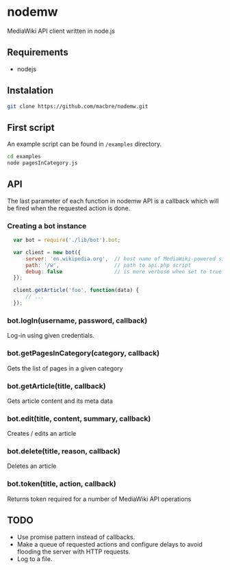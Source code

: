 nodemw
======

MediaWiki API client written in node.js

## Requirements

* nodejs

## Instalation

``` bash
git clone https://github.com/macbre/nodemw.git
```

## First script

An example script can be found in `/examples` directory.

``` bash
cd examples
node pagesInCategory.js
```

## API

The last parameter of each function in nodemw API is a callback which will be fired
when the requested action is done.

### Creating a bot instance

``` js
  var bot = require('./lib/bot').bot;

  var client = new bot({
      server: 'en.wikipedia.org',  // host name of MediaWiki-powered site
      path: '/w',                  // path to api.php script
      debug: false                 // is more verbose when set to true
  });

  client.getArticle('foo', function(data) {
      // ...
  });
```

### bot.logIn(username, password, callback)

Log-in using given credentials.

### bot.getPagesInCategory(category, callback)

Gets the list of pages in a given category

### bot.getArticle(title, callback)

Gets article content and its meta data

### bot.edit(title, content, summary, callback)

Creates / edits an article

### bot.delete(title, reason, callback)

Deletes an article

### bot.token(title, action, callback)

Returns token required for a number of MediaWiki API operations

## TODO

* Use promise pattern instead of callbacks.
* Make a queue of requested actions and configure delays to avoid flooding the server with HTTP requests.
* Log to a file.
